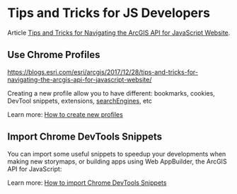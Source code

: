 # Tips and Tricks for JS Developers

Article [Tips and Tricks for Navigating the ArcGIS API for JavaScript Website](https://blogs.esri.com/esri/arcgis/2017/12/28/tips-and-tricks-for-navigating-the-arcgis-api-for-javascript-website/).

## Use Chrome Profiles

https://blogs.esri.com/esri/arcgis/2017/12/28/tips-and-tricks-for-navigating-the-arcgis-api-for-javascript-website/

Creating a new profile allow you to have different: bookmarks, cookies, DevTool snippets, extensions, [searchEngines](chrome://settings/searchEngines), etc

Learn more: [How to create new profiles](https://support.google.com/chrome/answer/2364824?co=GENIE.Platform%3DDesktop&hl=en)

## Import Chrome DevTools Snippets

You can import some useful snippets to speedup your developments when making new storymaps, or building apps using Web AppBuilder, the ArcGIS API for JavaScript:

Learn more: [How to import Chrome DevTools Snippets](./devtools-snippets/)
